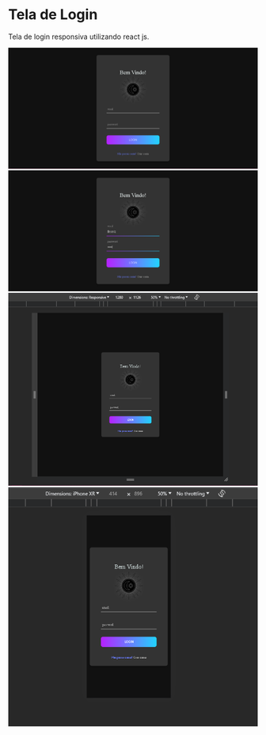 # Tela de Login

<p>
    Tela de login responsiva utilizando react js.
<p/>

<div align="center">
    <img src="img-readme/login1.PNG"/>
    <img src="img-readme/login4.PNG"/>
    <img src="img-readme/login2.PNG"/>
    <img src="img-readme/login3.PNG"/>
</div>

